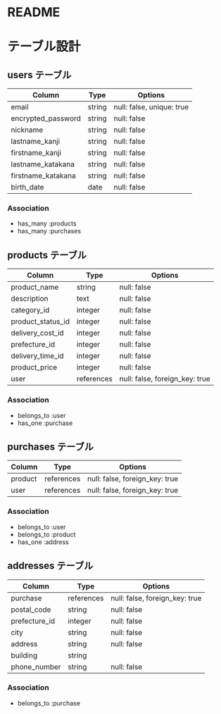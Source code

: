 # README

# テーブル設計

## users テーブル

| Column             | Type    | Options     |
| ------------------ | ------- | ----------- |
| email              | string  | null: false, unique: true |
| encrypted_password | string  | null: false |
| nickname           | string  | null: false |
| lastname_kanji     | string  | null: false |
| firstname_kanji    | string  | null: false |
| lastname_katakana  | string  | null: false |
| firstname_katakana | string  | null: false |
| birth_date         | date    | null: false |


### Association

- has_many :products
- has_many :purchases

## products テーブル

| Column             | Type       | Options     |
| ------------------ | ---------- | ----------- |
| product_name       | string     | null: false |
| description        | text       | null: false |
| category_id        | integer    | null: false |
| product_status_id  | integer    | null: false |
| delivery_cost_id   | integer    | null: false |
| prefecture_id      | integer    | null: false |
| delivery_time_id   | integer    | null: false |
| product_price      | integer    | null: false |
| user               | references | null: false, foreign_key: true|

### Association

- belongs_to :user
- has_one :purchase


## purchases テーブル

| Column    | Type       | Options                        |
| --------- | ---------- | ------------------------------ |
| product   | references | null: false, foreign_key: true |
| user      | references | null: false, foreign_key: true |

### Association

- belongs_to :user
- belongs_to :product
- has_one :address


## addresses テーブル

| Column        | Type       | Options     |
| ------------- | ---------- | ----------- |
| purchase      | references | null: false, foreign_key: true |
| postal_code   | string     | null: false |
| prefecture_id | integer    | null: false |
| city          | string     | null: false |
| address       | string     | null: false |
| building      | string     |             |
| phone_number  | string     | null: false |


### Association

- belongs_to :purchase